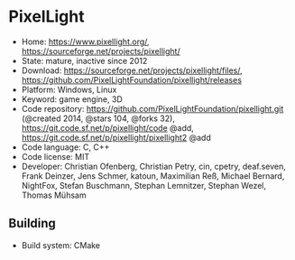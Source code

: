 # PixelLight

- Home: https://www.pixellight.org/, https://sourceforge.net/projects/pixellight/
- State: mature, inactive since 2012
- Download: https://sourceforge.net/projects/pixellight/files/, https://github.com/PixelLightFoundation/pixellight/releases
- Platform: Windows, Linux
- Keyword: game engine, 3D
- Code repository: https://github.com/PixelLightFoundation/pixellight.git (@created 2014, @stars 104, @forks 32), https://git.code.sf.net/p/pixellight/code @add, https://git.code.sf.net/p/pixellight/pixellight2 @add
- Code language: C, C++
- Code license: MIT
- Developer: Christian Ofenberg, Christian Petry, cin, cpetry, deaf.seven, Frank Deinzer, Jens Schmer, katoun, Maximilian Reß, Michael Bernard, NightFox, Stefan Buschmann, Stephan Lemnitzer, Stephan Wezel, Thomas Mühsam

## Building

- Build system: CMake
